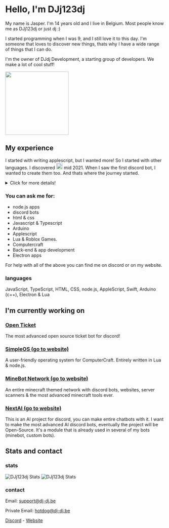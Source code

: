# Hello, I'm DJj123dj
My name is Jasper. I'm 14 years old and I live in Belgium.
Most people know me as DJj123dj or just dj :)

I started programming when I was 9, and I still love it to this day.
I'm someone that loves to discover new things, thats why I have a wide range of things that I can do.

I'm the owner of DJdj Development, a starting group of developers. We make a lot of cool stuff!

<img src="https://www.dj-dj.be/wp-content/uploads/2021/07/logo-programmeren.png" width="200px">

## My experience
I started with writing applescript, but I wanted more! So I started with other languages.
I discovered <img src="https://www.dj-dj.be/wp-content/uploads/2022/11/clyde.png" width="20px"> mid 2021. When I saw the first discord bot, I wanted to create them too. And thats where the journey started.
<details>
  <summary>Click for more details!</summary>
  
  ### My Story (detailed)
  
  I started writing simple scripts in the language "applescript" when I was 9 years old (2017). I was getting addicted to programming so much that I wanted to program 24/7. It was just the feeling of "I can create anything I want!" My second language I started with was Swift from Apple. I can write the basics now, but i'm not finished yet.

  In early 2021, I started with node.js when I discovered Discord. By creating discord bots & experimenting with the language. I slowly got to know Javascript, HTML & CSS. I'm still working with node.js today! It's my favourite language!

  In the summer of 2022 did I notice a problem... I could only do backend! So I started discovering a lot of graphical languages. I started with Tailwind CSS & HTML websites, I also made a roblox app once.
  
  In late 2022, app development was on the planning. I started with creating apps & games, In Electron, Godot & Unity. I also learned Python & PHP :)
</details>

### You can ask me for:
- node.js apps
- discord bots
- html & css
- Javascript & Typescript
- Arduino
- Applescript
- Lua & Roblox Games.
- Computercraft
- Back-end & app development
- Electron apps

For help with all of the above you can find me on discord or on my website.

### languages
JavaScript, TypeScript, HTML, CSS, node.js, AppleScript, Swift, Arduino (c++), Electron & Lua

## I'm currently working on

### [Open Ticket](https://www.github.com/DJj123dj/open-ticket)
The most advanced open source ticket bot for discord!

### [SimpleOS (go to website)](https://www.dj-dj.be/projects/simpleos)
A user-friendly operating system for ComputerCraft. Entirely written in Lua & node.js.

### [MineBot Network (go to website)](https://www.dj-dj.be/projects/minebotnetwork)
An entire minecraft themed network with discord bots, websites, server scanners & the most advanced minecraft tools ever.

### [NextAI (go to website)](https://www.dj-dj.be/projects/nextai)
This is an AI project for discord, you can make entire chatbots with it. I want to make the most advanced AI discord bots, eventually the project will be Open-Source. It's a module that is already used in several of my bots (minebot, custom bots).

## Stats and contact
### stats
<img alt="DJj123dj Stats" src="https://github-readme-stats.vercel.app/api?username=DJj123dj&count_private=true&show_icons=true&theme=nord&hide_border=true"> </img>
<img alt="DJj123dj Stats" src="https://github-readme-stats.vercel.app/api/top-langs/?username=DJj123dj&theme=nord&layout=compact&langs_count=20&hide_border=true"> </img>

### contact
Email:
support@dj-dj.be

Private Email:
hotdog@dj-dj.be

[Discord](https://discord.gg/26vT9wt3n3) - [Website](https://www.dj-dj.be)
